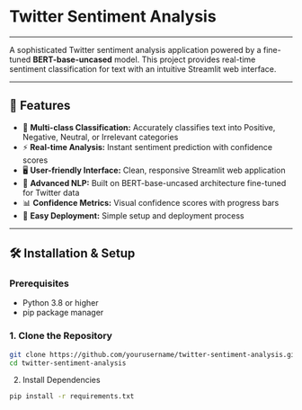 #  Twitter Sentiment Analysis  
---

A sophisticated Twitter sentiment analysis application powered by a fine-tuned **BERT-base-uncased** model. This project provides real-time sentiment classification for text with an intuitive Streamlit web interface.

---

## 🚀 Features

- 🎯 **Multi-class Classification:** Accurately classifies text into Positive, Negative, Neutral, or Irrelevant categories  
- ⚡ **Real-time Analysis:** Instant sentiment prediction with confidence scores  
- 🖥️ **User-friendly Interface:** Clean, responsive Streamlit web application  
- 🤖 **Advanced NLP:** Built on BERT-base-uncased architecture fine-tuned for Twitter data  
- 📊 **Confidence Metrics:** Visual confidence scores with progress bars  
- 🔧 **Easy Deployment:** Simple setup and deployment process  

---

## 🛠️ Installation & Setup

### Prerequisites  
- Python 3.8 or higher  
- pip package manager  

### 1. Clone the Repository

```bash
git clone https://github.com/yourusername/twitter-sentiment-analysis.git
cd twitter-sentiment-analysis

```
2. Install Dependencies
```bash
pip install -r requirements.txt
